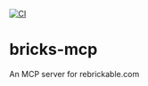 [![CI](https://github.com/wendehals/bricks-mcp/actions/workflows/ci.yml/badge.svg)](https://github.com/wendehals/bricks-mcp/actions/workflows/ci.yml)

# bricks-mcp
An MCP server for rebrickable.com
